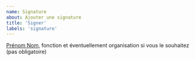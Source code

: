 ```yaml
---
name: Signature
about: Ajouter une signature
title: 'Signer'
labels: 'signature'
---
```


[Prénom Nom](https://web-ou-reseau-social), fonction et éventuellement organisation si vous le souhaitez (pas obligatoire)
